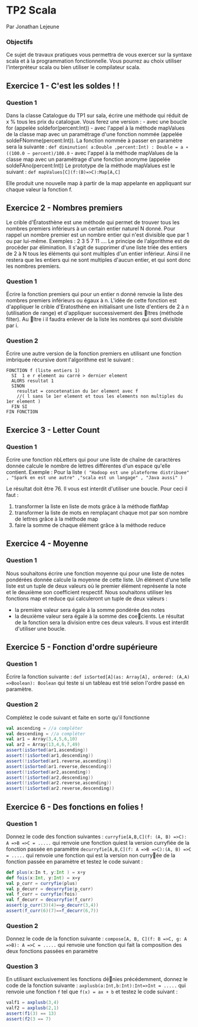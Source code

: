 # TP2 Scala
Par Jonathan Lejeune

### Objectifs
Ce sujet de travaux pratiques vous permettra de vous exercer sur la syntaxe scala et à la programmation fonctionnelle. Vous pourrez au choix utiliser l'interpréteur scala ou
bien utiliser le compilateur scala.

## Exercice 1 - C'est les soldes ! !
### Question 1
  Dans la classe Catalogue du TP1 sur sala, écrire une méthode qui réduit de x % tous les prix du catalogue. Vous ferez une version :
    - avec une boucle for (appelée soldefor(percent:Int))
    - avec l'appel à la méthode mapValues de la classe map avec un paramétrage d'une fonction nommée (appelée soldeFNomme(percent:Int)). La fonction nommée à
passer en paramètre sera la suivante :
`def diminution( a:Double ,percent:Int) : Double = a ∗ ((100.0 − percent)/100.0`
    - avec l'appel à la méthode mapValues de la classe map avec un paramétrage d'une fonction anonyme (appelée soldeFAno(percent:Int)) 
    Le prototype de la méthode mapValues est le suivant :
`def mapValues[C](f:(B)=>C):Map[A,C]`

Elle produit une nouvelle map à partir de la map appelante en appliquant sur chaque valeur la fonction f.

## Exercice 2 - Nombres premiers
Le crible d'Ératosthène est une méthode qui permet de trouver tous les nombres premiers inférieurs à un certain entier naturel N donné. Pour rappel un nombre premier est un
nombre entier qui n'est divisible que par 1 ou par lui-même. Exemples : 2 3 5 7 11 ....
Le principe de l'algorithme est de procéder par élimination. Il s'agit de supprimer d'une liste triée des entiers de 2 à N tous les éléments qui sont multiples d'un entier inférieur.
Ainsi il ne restera que les entiers qui ne sont multiples d'aucun entier, et qui sont donc les nombres premiers.

### Question 1
Écrire la fonction premiers qui pour un entier n donné renvoie la liste des nombres premiers inférieurs ou égaux à n. L'idée de cette fonction est d'appliquer le crible
d'Eratosthène en initialisant une liste d'entiers de 2 à n (utilisation de range) et d'appliquer successivement des ltres (méthode filter). Au ltre i il faudra enlever
de la liste les nombres qui sont divisible par i.

### Question 2
Écrire une autre version de la fonction premiers en utilisant une fonction imbriquée récursive dont l'algorithme est le suivant :
````
FONCTION f (liste entiers 1)
  SI  1 e r element au carré > dernier element
  ALORS resultat 1
  SINON
    resultat = concetenation du 1er element avec f 
    //( l sans le 1er element et tous les elements non multiples du 1er element )
  FIN SI
FIN FONCTION
````

## Exercice 3 - Letter Count
### Question 1
Écrire une fonction nbLetters qui pour une liste de chaîne de caractères donnée calcule le nombre de lettres différentes d'un espace qu'elle contient. Exemple : Pour
la liste
`( "Hadoop est une plateforme distribuee" , "Spark en est une autre" ,"scala est un langage" , "Java aussi" )`

Le résultat doit être 76.
Il vous est interdit d'utiliser une boucle. Pour ceci il faut :
  1. transformer la liste en liste de mots grâce à la méthode flatMap
  2. transformer la liste de mots en remplaçant chaque mot par son nombre de lettres grâce à la méthode map
  3. faire la somme de chaque élément grâce à la méthode reduce
  
## Exercice 4 - Moyenne
### Question 1
Nous souhaitons écrire une fonction moyenne qui pour une liste de notes pondérées donnée calcule la moyenne de cette liste. Un élément d'une telle liste est un tuple de
deux valeurs où le premier élément représente la note et le deuxième son coefficient respectif. Nous souhaitons utiliser les fonctions map et reduce qui calculeront un tuple
de deux valeurs :
  - la première valeur sera égale à la somme pondérée des notes
  - la deuxième valeur sera égale à la somme des coecients.
Le résultat de la fonction sera la division entre ces deux valeurs. Il vous est interdit d'utiliser une boucle.

## Exercice 5 - Fonction d'ordre supérieure
### Question 1
Écrire la fonction suivante : `def isSorted[A](as: Array[A], ordered: (A,A) =>Boolean): Boolean` qui teste si un tableau est trié selon l'ordre passé en paramètre.

### Question 2
Complétez le code suivant et faite en sorte qu'il fonctionne

````Scala
val ascending = //a compléter
val descending = //a compléter
val ar1 = Array(3,4,5,6,10)
val ar2 = Array(13,4,6,7,49)
assert(isSorted(ar1,ascending))
assert(!isSorted(ar1,descending))
assert(!isSorted(ar1.reverse,ascending))
assert(isSorted(ar1.reverse,descending))
assert(!isSorted(ar2,ascending))
assert(!isSorted(ar2,descending))
assert(!isSorted(ar2.reverse,ascending))
assert(!isSorted(ar2.reverse,descending))
````

## Exercice 6 - Des fonctions en folies !
### Question 1
Donnez le code des fonction suivantes :
`curryfie[A,B,C](f: (A, B) =>C): A =>B =>C = .....` qui renvoie une fonction quiest la version curryfiée de la fonction passée en paramètre
`decurryfie[A,B,C](f: A =>B =>C):(A, B) =>C = .....` qui renvoie une fonction qui est la version non curryée de la fonction passée en paramètre
et testez le code suivant :

````Scala
def plus(x:In t, y:Int ) = x+y
def fois(x:Int, y:Int) = x∗y
val p_curr = curryfie(plus)
val p_decurr = decurryfie(p_curr)
val f_curr = curryfie(fois)
val f_decurr = decurryfie(f_curr)
assert(p_curr(3)(4)==p_decurr(3,4))
assert(f_curr(6)(7)==f_decurr(6,7))
````

### Question 2
Donnez le code de la fonction suivante :
`compose[A, B, C](f: B =>C, g: A =>B): A =>C = .....` qui renvoie une fonction qui fait la composition des deux fonctions passées en paramètre

### Question 3
En utilisant exclusivement les fonctions dénies précédemment, donnez le code de la fonction suivante :
`axplusb(a:Int,b:Int):Int=>Int = .....` qui renvoie une fonction `f` tel que `f(x) = ax + b`
et testez le code suivant :

````Scala
valf1 = axplusb(3,4)
valf2 = axplusb(2,1)
assert(f1(3) == 13)
assert(f2(3 == 7)
````
